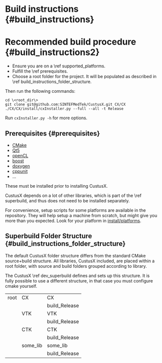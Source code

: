 Build instructions {#build_instructions}
===================

Recommended build procedure {#build_instructions2}
===================

* Ensure you are on a \ref supported_platforms. 
* Fulfill the \ref prerequisites. 
* Choose a root folder for the project. It will be populated as described in \ref build_instructions_folder_structure.

Then run the following commands:

	cd \<root_dir\>
	git clone git@github.com:SINTEFMedTek/CustusX.git CX/CX
	./CX/CX/install/cxInstaller.py --full --all -t Release

Run `cxInstaller.py -h` for more options.

Prerequisites {#prerequisites}
------------------------

 * [CMake](http://www.cmake.org/)
 * [Qt5](http://qt-project.org/)
 * [openCL](https://www.khronos.org/opencl/)
 * [boost](http://www.boost.org/)
 * [doxygen](http://www.doxygen.org/)
 * [cppunit](http://sourceforge.net/projects/cppunit/)
 * ... 

These must be installed prior to installing CustusX.

CustusX depends on a lot of other libraries, which is part of the \ref superbuild,
and thus does not need to be installed separately. 

For convenience, setup scripts for some platforms are available in the 
repository. They will help setup a machine from scratch, but might give 
you more than you expected. Look for your platform in 
[install/platforms](../../install/platforms).

## Superbuild Folder Structure {#build_instructions_folder_structure}

The default CustusX folder structure differs from the standard CMake source+build 
structure. All libraries, CustusX included, are placed within a root folder,
with source and build folders grouped according to library.

The CustusX \ref dev_superbuild defines and sets up this structure. It is fully
possible to use a different structure, in that case you must configure cmake 
yourself.

|        |          |                |
| ------ | ----     | -------------- |
| root   | CX       | CX             |
|        |          | build_Release  |
|        | VTK      | VTK            |
|        |          | build_Release  |
|        | CTK      | CTK            |
|        |          | build_Release  |
|        | some_lib | some_lib       |
|        |          | build_Release  |

